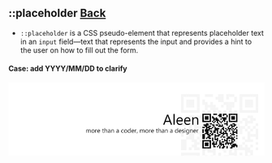 ## ::placeholder [**Back**](./../pseudoClass.md)

- `::placeholder` is a CSS pseudo-element that represents placeholder text in an `input` field—text that represents the input and provides a hint to the user on how to fill out the form.

#### Case: add YYYY/MM/DD to clarify



<a href="http://aleen42.github.io/" target="_blank" ><img src="./../../../pic/tail.gif"></a>